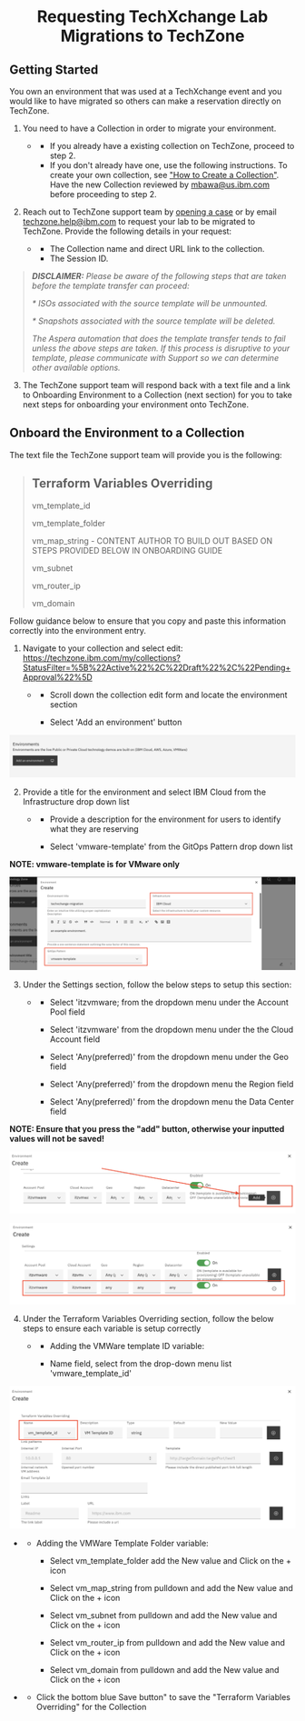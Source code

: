 <h1 align="center">Requesting TechXchange Lab Migrations to TechZone</h1>


## Getting Started

You own an environment that was used at a TechXchange event and you would like to have migrated so others can make a reservation directly on TechZone. 


1. You need to have a Collection in order to migrate your environment. 
    -  - If you already have a existing collection on TechZone, proceed to step 2. 
       - If you don't already have one, use the following instructions. To create your own collection, see ["How to Create a Collection"](https://github.com/IBM/itz-support-public/blob/main/IBM-Technology-Zone/IBM-Technology-Zone-Runbooks/techzone-content.md#how-to-create-a-collection). Have the new Collection reviewed by mbawa@us.ibm.com before proceeding to step 2.
     
2. Reach out to TechZone support team by [opening a case](https://ibmsf.force.com/ibminternalproducts/s/createrecord/NewCase?language=en_US) or by email [techzone.help@ibm.com](techzone.help@ibm.com) to request your lab to be migrated to TechZone. Provide the following details in your request: 
    -  -  The Collection name and direct URL link to the collection.
       -  The Session ID.

>  _**DISCLAIMER:** Please be aware of the following steps that are taken before the template transfer can proceed:_
> 
>  _* ISOs associated with the source template will be unmounted._
> 
> _* Snapshots associated with the source template will be deleted._
> 
> _The Aspera automation that does the template transfer tends to fail unless the above steps are taken._
> _If this process is disruptive to your template, please communicate with Support so we can determine other available options._

3. The TechZone support team will respond back with a text file and a link to Onboarding Environment to a Collection (next section) for you to take next steps for onboarding your environment onto TechZone.


## Onboard the Environment to a Collection

The text file the TechZone support team will provide you is the following: 

> Terraform Variables Overriding
> ------------------------------
> vm_template_id
> 
> vm_template_folder
> 
> vm_map_string - CONTENT AUTHOR TO BUILD OUT BASED ON STEPS PROVIDED BELOW IN ONBOARDING GUIDE
> 
> vm_subnet
> 
> vm_router_ip
> 
> vm_domain
> 

Follow guidance below to ensure that you copy and paste this information correctly into the environment entry. 

1. Navigate to your collection and select edit: https://techzone.ibm.com/my/collections?StatusFilter=%5B%22Active%22%2C%22Draft%22%2C%22Pending+Approval%22%5D

    - - Scroll down the collection edit form and locate the environment section

      - Select 'Add an environment' button

![xchange-add-an-environment](/IBM-Technology-Zone/IBM-Technology-Zone-Runbooks/Images/xchange-add-an-environment.png)

2. Provide a title for the environment and select IBM Cloud from the Infrastructure drop down list

   -  - Provide a description for the environment for users to identify what they are reserving 

      - Select 'vmware-template' from the GitOps Pattern drop down list

**NOTE: vmware-template is for VMware only**

![xchange-create-details](/IBM-Technology-Zone/IBM-Technology-Zone-Runbooks/Images/xchange-create-details.png)

3. Under the Settings section, follow the below steps to setup this section:

    - - Select 'itzvmware; from the dropdown menu under the Account Pool field 

      - Select 'itzvmware' from the dropdown menu under the the Cloud Account field

      - Select 'Any(preferred)' from the dropdown menu under the Geo field

      - Select 'Any(preferred)' from the dropdown menu the Region field

      - Select 'Any(preferred)' from the dropdown menu the Data Center field

**NOTE: Ensure that you press the "add" button, otherwise your inputted values will not be saved!**

![xchange-add-button](/IBM-Technology-Zone/IBM-Technology-Zone-Runbooks/Images/xchange-add-button.png)

![xchange-added](/IBM-Technology-Zone/IBM-Technology-Zone-Runbooks/Images/xchange-added.png)

4. Under the Terraform Variables Overriding section, follow the below steps to ensure each variable is setup correctly

    -  - Adding the VMWare template ID variable:

       - Name field, select from the drop-down menu list 'vmware_template_id'

![xchange-template-id](/IBM-Technology-Zone/IBM-Technology-Zone-Runbooks/Images/xchange-template-id.png)

-  - Adding the VMWare Template Folder variable:

        - Select vm_template_folder add the New value and Click on the + icon

        - Select vm_map_string from pulldown and add the New value and Click on the + icon

        - Select vm_subnet from pulldown and add the New value and Click on the + icon

        - Select vm_router_ip from pulldown and add the New value and Click on the + icon

        - Select vm_domain  from pulldown and add the New value and Click on the + icon
-   - Click the bottom blue Save button" to save the "Terraform Variables Overriding" for the Collection
